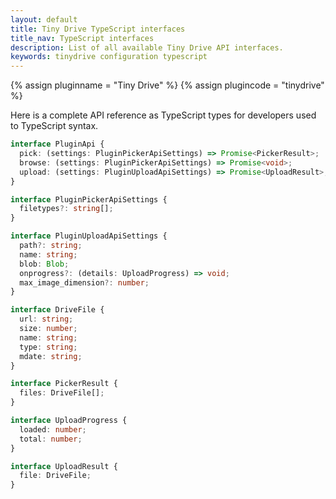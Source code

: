 ```yaml
---
layout: default
title: Tiny Drive TypeScript interfaces
title_nav: TypeScript interfaces
description: List of all available Tiny Drive API interfaces.
keywords: tinydrive configuration typescript
---
```


{% assign pluginname = "Tiny Drive" %}
{% assign plugincode = "tinydrive" %}

Here is a complete API reference as TypeScript types for developers used to TypeScript syntax.

```ts
interface PluginApi {
  pick: (settings: PluginPickerApiSettings) => Promise<PickerResult>;
  browse: (settings: PluginPickerApiSettings) => Promise<void>;
  upload: (settings: PluginUploadApiSettings) => Promise<UploadResult>;
}

interface PluginPickerApiSettings {
  filetypes?: string[];
}

interface PluginUploadApiSettings {
  path?: string;
  name: string;
  blob: Blob;
  onprogress?: (details: UploadProgress) => void;
  max_image_dimension?: number;
}

interface DriveFile {
  url: string;
  size: number;
  name: string;
  type: string;
  mdate: string;
}

interface PickerResult {
  files: DriveFile[];
}

interface UploadProgress {
  loaded: number;
  total: number;
}

interface UploadResult {
  file: DriveFile;
}
```
